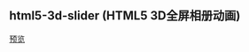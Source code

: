 ## html5-3d-slider (HTML5 3D全屏相册动画)

[预览](https://cl9000.gitee.io/web-code/web-css-html/html5-3d-slider/)
